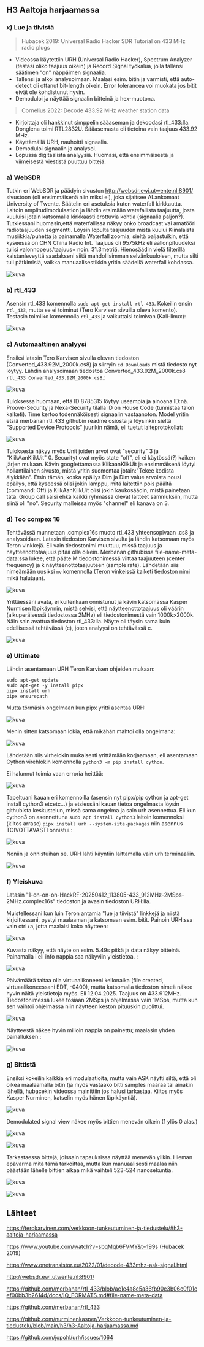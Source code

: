## H3 Aaltoja harjaamassa

### x) Lue ja tiivistä

> Hubacek 2019: Universal Radio Hacker SDR Tutorial on 433 MHz radio plugs
- Videossa käytettiin URH (Universal Radio Hacker), Spectrum Analyzer (testasi oliko taajuus oikein) ja Record Signal työkalua, jolla tallensi säätimen "on" näppäimen signaalia.
- Tallensi ja alkoi analysoimaan. Maalasi esim. bitin ja varmisti, että auto-detect oli ottanut bit-length oikein. Error tolerancea voi muokata jos bitit eivät ole kohdistunut hyvin.
- Demoduloi ja näyttää signaalin bitteinä ja hex-muotona.

> Cornelius 2022: Decode 433.92 MHz weather station data
- Kirjoittaja oli hankkinut simppelin sääaseman ja dekoodasi rtl_433:lla. Donglena toimi RTL2832U. Sääasemasta oli tietoina vain taajuus 433.92 MHz.
- Käyttämällä URH, nauhoitti signaalia.
- Demoduloi signaalin ja analysoi.
- Lopussa digitaalista analyysiä. Huomasi, että ensimmäisestä ja viimeisestä viestistä puuttuu bittejä.

### a) WebSDR

Tutkin eri WebSDR ja päädyin sivuston http://websdr.ewi.utwente.nl:8901/ sivustoon (oli ensimmäisenä niin miksi ei), joka sijaitsee ALankomaat University of Twente. Säätelin eri asetuksia kuten waterfall kirkkautta. Laitoin amplitudimodulaation ja lähdin etsimään watefallista taajuutta, josta kuuluisi jotain katsomalla kirkkaasti erottuvia kohtia (signaalia paljon?). Tutkiessani huomasin,että waterfallissa näkyy onko broadcast vai amatööri radiotaajuuden segmentti. Löysin lopulta taajuuden mistä kuului Kiinalaista musiikkia/puhetta ja painamalla Waterfall zoomia, sieltä paljastuikin, että kyseessä on CHN China Radio Int. Taajuus oli 9575kHz eli aallonpituudeksi tulisi valonnopeus/taajuus= noin. 31.3metriä. Hienosäädin vielä filterillä kaistanleveyttä saadakseni siitä mahdollisimman selvänkuuloisen, mutta silti tuli pätkimisiä, vaikka manuaalisestikkin yritin säädellä waterfall kohdassa. 

![kuva](https://github.com/user-attachments/assets/d05f7c97-3476-43ac-99df-89366fc83c70)

### b) rtl_433

Asensin rtl_433 komennolla `sudo apt-get install rtl-433`. Kokeilin ensin `rtl_433`, mutta se ei toiminut (Tero Karvisen sivuilla oleva komento). Testasin toimiiko komennolla `rtl_433` ja vaikuttaisi toimivan (Kali-linux):

![kuva](https://github.com/user-attachments/assets/bb033c0e-cd3d-49f4-8dfd-d65022aef483)

### c) Automaattinen analyysi

Ensiksi latasin Tero Karvisen sivulla olevan tiedoston (Converted_433.92M_2000k.cs8) ja siirryin `cd Downloads` mistä tiedosto nyt löytyy. Lähdin analysoimaan tiedostoa Converted_433.92M_2000k.cs8 `rtl_433 Converted_433.92M_2000k.cs8`.:

![kuva](https://github.com/user-attachments/assets/8bf9b07b-73d0-4047-b813-4f525a51883a)

Tuloksessa huomaan, että ID 8785315 löytyy useampia ja ainoana ID:nä. Proove-Security ja Nexa-Security tilalla ID on House Code (tunnistaa talon kaiketi). Time kertoo todennäköisesti signaalin vastaanoton. Model yritin etsiä merbanan rtl_433 githubin readme osiosta ja löysinkin sieltä "Supported Device Protocols" juurikin nämä, eli tuetut laiteprotokollat:

![kuva](https://github.com/user-attachments/assets/29875741-e61d-42ec-a8ff-2912ee75335d)

Tuloksesta näkyy myös Unit joiden arvot ovat "security" 3 ja "KlikAanKlikUit" 0. Securityt ovat myös state "off", eli ei käytössä(?) kaiken järjen mukaan. Kävin googlettamassa KlikaanKlikUit ja ensimmäisenä löytyi hollantilainen sivusto, mistä yritin suomentaa jotain:"Tekee kodista älykkään". Etsin tämän, koska epäilys Dim ja Dim value arvoista nousi epäilys, että kyseessä olisi jokin lamppu, mitä laitettiin pois päältä (command: Off) ja KlikAanKlikUit olisi jokin kaukosäädin, mistä painetaan tätä. Group call saisi ehkä kaikki ryhmässä olevat laitteet sammuksiin, mutta siinä oli "no". Security malleissa myös "channel" eli kanava on 3. 

### d) Too compex 16

Tehtävässä munnetaan .complex16s muoto rtl_433 yhteensopivaan .cs8 ja analysoidaan. Latasin tiedoston Karvisen sivulta ja lähdin katsomaan myös Teron vinkkejä. Eli vain tiedostonimi muuttuu, missä taajuus ja näytteenottotaajuus pitää olla oikein. Merbanan githubissa file-name-meta-data:ssa lukee, että pääte M tiedostonimessä viittaa taajuuteen (center frequency) ja k näytteenottotaajuuteen (sample rate). Lähdetään siis nimeämään uusiksi `mv` komennolla (Teron vinkeissä kaiketi tiedoston nimi mikä halutaan). 

![kuva](https://github.com/user-attachments/assets/84422aa9-fd42-486c-8fd1-e0ca0612bc88)

Yrittäessäni avata, ei kuitenkaan onnistunut ja kävin katsomassa Kasper Nurmisen läpikäynnin, mistä selvisi, että näytteenottotaajuus oli väärin (alkuperäisessä tiedostossa 2MHz) eli tiedostonimestä vain 1000k>2000k. Näin sain avattua tiedoston rtl_433:lla. Näyte oli täysin sama kuin edellisessä tehtävässä (c), joten analyysi on tehtävässä c. 

![kuva](https://github.com/user-attachments/assets/eabc7d1d-e26b-48ff-bcf6-9936713d951a)


### e) Ultimate

Lähdin asentamaan URH Teron Karvisen ohjeiden mukaan:

```
sudo apt-get update
sudo apt-get -y install pipx
pipx install urh
pipx ensurepath
```
Mutta törmäsin ongelmaan kun pipx yritti asentaa URH:

![kuva](https://github.com/user-attachments/assets/3183550b-e5c2-4d14-9bdd-dd17a7e1261d)

Menin sitten katsomaan lokia, että mikähän mahtoi olla ongelmana:

![kuva](https://github.com/user-attachments/assets/12bd311f-53c2-4ac3-a57c-6baa679f3894)

Lähdetään siis virhelokin mukaisesti yrittämään korjaamaan, eli asentamaan Cython virehlokin komennolla `python3 -m pip install cython`.

Ei halunnut toimia vaan erroria heittää:

![kuva](https://github.com/user-attachments/assets/c1c6b5d4-60ab-42ed-8d80-58c429056bec)

Tapeltuani kauan eri komennoilla (asensin nyt pipx/pip cython ja apt-get install cython3 etcetc...) ja etsiessäni kauan tietoa ongelmasta löysin githubista keskustelun, missä sama ongelma ja sain urh asennettua. Eli kun cython3 on asennettuna `sudo apt install cython3` laitoin komennoksi (kiitos arrase) `pipx install urh --system-site-packages` niin asennus TOIVOTTAVASTI onnistui.:

![kuva](https://github.com/user-attachments/assets/3f4ada31-93ca-41cd-9c66-de3a5cd316b0)

Noniin ja onnistuihan se. URH lähti käyntiin laittamalla vain urh terminaaliin.

![kuva](https://github.com/user-attachments/assets/83016030-c73e-49d6-87b3-100e0dca0505)

### f) Yleiskuva

Latasin "1-on-on-on-HackRF-20250412_113805-433_912MHz-2MSps-2MHz.complex16s" tiedoston ja avasin tiedoston URH:lla. 

Muistellessani kun luin Teron antamia "lue ja tiivistä" linkkejä ja niistä kirjoittessani, pystyi maalaaman ja katsomaan esim. bitit. Painoin URH:ssa vain ctrl+a, jotta maalaisi koko näytteen:

![kuva](https://github.com/user-attachments/assets/8dd4c904-5887-4f69-9057-c15ac16b9c7e)

Kuvasta näkyy, että näyte on esim. 5.49s pitkä ja data näkyy bitteinä. Painamalla i eli info nappia saa näkyviin yleistietoa. :

![kuva](https://github.com/user-attachments/assets/5345d423-e609-4c5b-a27b-9e5969250cb8)

Päivämäärä taitaa olla virtuaalikoneeni kellonaika (file created, virtuaalikoneessani EDT, -0400), mutta katsomalla tiedoston nimeä näkee hyvin näitä yleistietoja myös. Eli 12.04.2025. Taajuus on 433.912MHz. Tiedostonimessä lukee tosiaan 2MSps ja ohjelmassa vain 1MSps, mutta kun sen vaihtoi ohjelmassa niin näytteen keston pituuskin puolittui.

![kuva](https://github.com/user-attachments/assets/801a0a4b-f1ac-42a2-9dd4-3502b7cd3470)

Näytteestä näkee hyvin milloin nappia on painettu; maalasin yhden painalluksen.:

![kuva](https://github.com/user-attachments/assets/09790658-13b7-4de6-b843-bf8e149ee9b7)

### g) Bittistä

Ensiksi kokeilin kaikkia eri modulaatioita, mutta vain ASK näytti siltä, että oli oikea maalaamalla bitin (ja myös vastaako bitti samples määrää tai ainakin lähellä, hubacekin videossa mainittiin jos halusi tarkastaa. Kiitos myös Kasper Nurminen, katselin myös hänen läpikäyntiä). 

![kuva](https://github.com/user-attachments/assets/a7615063-4c10-49f1-94a5-d068eda2ff34)

Demodulated signal view näkee myös bittien menevän oikein (1 ylös 0 alas.) 

![kuva](https://github.com/user-attachments/assets/8b079c40-26cd-430b-9962-28febdd94913)

![kuva](https://github.com/user-attachments/assets/59a02447-7a0a-4835-b7fd-0d20fcf29400)

Tarkastaessa bittejä, joissain tapauksissa näyttää menevän ylikin. Hieman epävarma mitä tämä tarkoittaa,  mutta kun manuaalisesti maalaa niin päästään lähelle bittien aikaa mikä vaihteli 523-524 nanosekuntia.

![kuva](https://github.com/user-attachments/assets/5c251ef7-b820-4101-bf56-2e65e3477772)

![kuva](https://github.com/user-attachments/assets/42cd465e-3888-466c-a097-09bbd50ea4e0)




## Lähteet

https://terokarvinen.com/verkkoon-tunkeutuminen-ja-tiedustelu/#h3-aaltoja-harjaamassa

https://www.youtube.com/watch?v=sbqMqb6FVMY&t=199s (Hubacek 2019)

https://www.onetransistor.eu/2022/01/decode-433mhz-ask-signal.html

http://websdr.ewi.utwente.nl:8901/

https://github.com/merbanan/rtl_433/blob/ac1e4a8c5a36fb90e3b06c0f01cef00bb3b2614d/docs/IQ_FORMATS.md#file-name-meta-data

https://github.com/merbanan/rtl_433

https://github.com/nurminenkasper/Verkkoon-tunkeutuminen-ja-tiedustelu/blob/main/h3/h3-Aaltoja-harjaamassa.md

https://github.com/jopohl/urh/issues/1064

